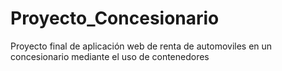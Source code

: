 # Proyecto_Concesionario
Proyecto final de aplicación web de renta de automoviles en un concesionario mediante el uso de contenedores
